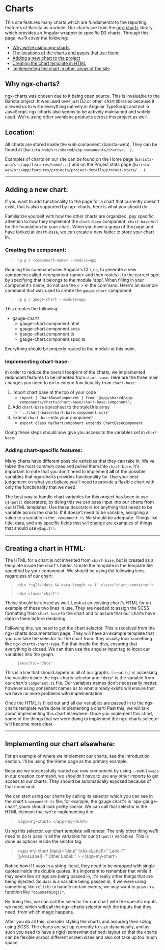 # Charts
This site features many charts which are fundamental to the reporting features of Barista as a whole. Our charts are from the [ngx-charts](https://github.com/swimlane/ngx-charts) library which provides an Angular wrapper to specific D3 charts. Through this page, we'll cover the following:

* [Why we're using ngx-charts](#1)
* [The locations of the charts and pages that use them](#2)
* [Adding a new chart to the project](#3)
* [Creating the chart template in HTML](#4)
* [Implementing the chart in other areas of the site](#5)

<a name="1"> </a>
## Why ngx-charts?
ngx-charts was chosen due to it being open source. This is invaluable to the Barista project. It was used over just D3 or other chart libraries because it allowed us to write everything natively in Angular TypeScript and not in JavaScript. ngx-charts also seems to be actively maintained and widely used. We're using other swimlane products across this project as well. 

<a name="2"> </a>
## Location:
All charts are stored inside the web component (barista-web). They can be found at (`barista-web/src/shared/app-components/charts/...`). 

Examples of charts on our site can be found on the Home page (`barista-web/src/app/features/home/...`) and on the Project stats page (`barista-web/src/app/features/projects/project-details/project-stats/...`).

---

<a name="3"> </a>
## Adding a new chart:
If you want to add functionality to the page for a chart that currently doesn't exist, that is also supported by ngx-charts, here is what you should do. 

Familiarize yourself with how the other charts are organized, pay specific attention to how they implement the `chart-base` component. `chart-base` will be the foundation for your chart. When you have a grasp of the page and have looked at `chart-base`, we can create a new folder to store your chart in. 

### Creating the component:

> `ng g c <component-name> --module=app`

Running this command uses Angular's CLI, `ng`, to `g`enerate a new `c`omponent called \<component-name> and then routes it to the correct spot by specifying that it belongs to the module 'app'. When filling in your component's name, do not use the < > in the command. Here's an example command that was used to create the `gauge-chart` component:

> `ng g c gauge-chart --module=app`

This creates the following:

* gauge-chart/
  - gauge-chart.component.html
  - gauge-chart.component.scss
  - gauge-chart.component.ts
  - gauge-chart.component.spec.ts

Everything should be properly routed to the module at this point. 

### Implementing chart-base:

In order to reduce the overall footprint of the charts, we implemented redundant features to be inherited from `chart-base`. Here are the three main changes you need to do to extend functionality from `chart-base`:

1. Import chart base at the top of your code
   - `import { ChartBaseComponent } from '@app/shared/app-components/charts/chart-base/chart-base.component';`
2. Add `chart-base` stylesheet to the styleUrls array
    - `'../chart-base/chart-base.component.scss'`
3. Extend `chart-base` into your component
    - `export class MyChartComponent extends ChartBaseComponent`

Doing these steps should now give you access to the variables set in `chart-base`. 

### Adding chart-specific features:

Many charts have different possible variables that they can take in. We've taken the most common ones and pulled them into `chart-base`. It's important to note that you don't need to implement **all** of the possible variables that ngx-charts provides functionality for. Use your best judgement on what you believe you'll need to provide a flexible chart with only the functionality that we need. 

The best way to handle chart variables for this project has been to use `@Input()` decorators, by doing this we can pass input into our charts from our HTML templates. Use these decorators for anything that needs to be variable across the charts. If it doesn't need to be variable, assigning a value to a variable in the `.component.ts` file should be adequate. Things like title, data, and any specific fields that will change are examples of things that should use `@Input()`. 

---

<a name="4"> </a>
## Creating a chart in HTML:
The HTML for a chart is not inherited from `chart-base`, but is created as a template inside the chart's folder. Create the template in the template file specified by your component. We should be using the following lines regardless of our chart:

> `<div *ngIf="data && data.length >= 1" class="chart-container">`
>
> `<div class="chart">`

These should be closed as well. Look at an existing chart's HTML for an example of these two lines in use. They are needed to assign the SCSS formatting from `chart-base` to the chart and to assure that our charts have data in them before rendering. 

Following this, we need to get the chart selector. This is received from the ngx-charts documentation page. They will have an example template that you can take the selector for the chart from. they usually look something like `ngx-charts-chart-type`. Put that inside the divs, ensuring that everything is closed. We can then use the angular input tag to input our variables into the graph.

> `[results]="data"`

This is a line that should appear in all of our graphs. `[results]` is accessing the variable inside the ngx-charts selector and `"data"` is the variable from our chart's `component.ts` file. Our variables names don't necessarily matter, however using consistent names as to what already exists will ensure that we have no more problems with implementation. 

Once the HTML is filled out and all our variables are passed in to the ngx-charts template we're done implementing a chart! Past this, we will talk about implementing this chart elsewhere. Once you implement this chart, some of the things that we were doing to implement the ngx-charts selector will become more clear. 

---

<a name="5"> </a>
## Implementing our chart elsewhere:
For an example of where we implement our charts, see the introduction section. I'll be using the Home page as the primary example.

 Because we successfully routed our new component by using `--module=app` in our creation command, we shouldn't have to use any other imports to get access to our charts. They should be automatically exposed because of that command. 

 We can start using our charts by calling its selector which you can see in the chart's `component.ts` file; for example, the gauge chart's is 'app-gauge-chart', yours should look pretty similar. We can call that selector in the HTML element that we're implementing it in. 

 > \<app-my-chart> \</app-my-chart>

 Using this selector, our chart template will render. The only other thing we'll need to do is pass in all the variables for our `@Input()` variables. This is done as options inside the selctor tag. 

 > \<app-my-chart
 > [data]="data"
 > [xAxisLabel]="'Label:'"
 > [yAxisLabel]="'Other Label:'"
 > \> \</app-my-chart>

 Notice how if I pass in a string literal, they need to be wrapped with single quotes inside the double quotes. It's important to remember that while it may seem like strings are being passed in, it's really other things that are being injected. So `data` is a variable being passed in, if we were using something like `(click)` to handle certain events, we may want to pass in a function like `"doSomething()"`.

 By doing this, we can call the selector for our chart with the specific inputs we need, which will call the ngx-charts selector with the inputs that they need, from which magic happens. 

 After you do all this, consider styling the charts and assuring their sizing using SCSS. The charts are set up currently to size dynamically, and as such you need to have a rigid (somewhat defined) layout so that the charts can be flexible across different screen sizes and also not take up too much space.
